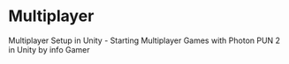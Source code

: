 # Multiplayer
Multiplayer Setup in Unity - Starting Multiplayer Games with Photon PUN 2 in Unity by info Gamer
